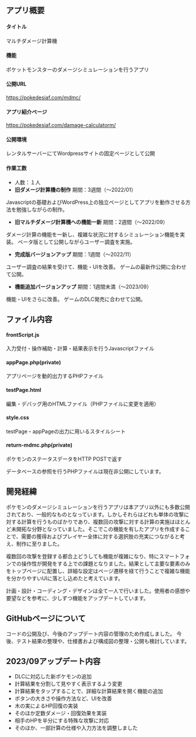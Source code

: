 ## アプリ概要
#### タイトル  
マルチダメージ計算機
#### 機能  
ポケットモンスターのダメージシミュレーションを行うアプリ
#### 公開URL  
https://pokedesiaf.com/mdmc/
#### アプリ紹介ページ  
https://pokedesiaf.com/damage-calculatorm/ 
#### 公開環境  
レンタルサーバーにてWordpressサイトの固定ページとして公開
#### 作業工数
* 人数：１人
* **旧ダメージ計算機の制作**
期間：3週間（〜2022/01）

Javascriptの基礎およびWordPress上の独立ページとしてアプリを動作させる方法を勉強しながらの制作。
* **旧マルチダメージ計算機への機能一新**
期間：2週間（〜2022/09）

ダメージ計算の機能を一新し、複雑な状況に対するシミュレーション機能を実装。
ベータ版として公開しながらユーザー調査を実施。
* **完成版バージョンアップ**
期間：1週間（〜2022/11）

ユーザー調査の結果を受けて、機能・UIを改善。
ゲームの最新作公開に合わせて公開。
* **機能追加バージョンアップ**
期間：1週間未満（〜2023/09）

機能・UIをさらに改善。
ゲームのDLC発売に合わせて公開。

## ファイル内容
#### frontScript.js  
入力受付・操作補助・計算・結果表示を行うJavascriptファイル
#### appPage.php(private)  
アプリページを動的出力するPHPファイル
#### testPage.html  
編集・デバッグ用のHTMLファイル（PHPファイルに変更を適用）
#### style.css  
testPage・appPageの出力に用いるスタイルシート
#### return-mdmc.php(private)  
ポケモンのステータスデータをHTTP POSTで返す

データベースの参照を行うPHPファイルは現在非公開にしています。

## 開発経緯
ポケモンのダメージシミュレーションを行うアプリは本アプリ以外にも多数公開されており、一般的なものとなっています。しかしそれらはどれも単体の攻撃に対する計算を行うものばかりであり、複数回の攻撃に対する計算の実施はほとんど未開拓な分野となっていました。そこでこの機能を有したアプリを作成することで、需要の獲得およびプレイヤー全体に対する選択肢の充実につながると考え、制作に至りました。  

複数回の攻撃を登録する都合上どうしても機能が複雑になり、特にスマートフォンでの操作性が開発をする上での課題となりました。結果として主要な要素のみをトップページに配置し、詳細な設定はページ遷移を経て行うことで複雑な機能を分かりやすいUIに落とし込めたと考えています。  

計画・設計・コーディング・デザインは全て一人で行いました。使用者の感想や要望などを参考に、少しずつ機能をアップデートしています。

## GitHubページについて
コードの公開及び、今後のアップデート内容の管理のため作成しました。
今後、テスト結果の整理や、仕様書および構成図の整理・公開も検討しています。

## 2023/09アップデート内容
* DLCに対応した新ポケモンの追加
* 計算結果を分割して見やすく表示するよう変更
* 計算結果をタップすることで、詳細な計算結果を開く機能の追加
* ボタンの大きさや操作方法など、UIを改善
* 木の実によるHP回復の実装
* そのほか定数ダメージ・回復効果を実装
* 相手のHPを半分にする特殊な攻撃に対応
* そのほか、一部計算の仕様や入力方法を調整しました
